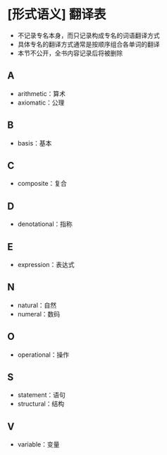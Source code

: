 # [形式语义] 翻译表

- 不记录专名本身，而只记录构成专名的词语翻译方式
- 具体专名的翻译方式通常是按顺序组合各单词的翻译
- 本节不公开，全书内容记录后将被删除

## A
- arithmetic：算术
- axiomatic：公理

## B
- basis：基本

## C
- composite：复合

## D
- denotational：指称

## E
- expression：表达式

## N
- natural：自然
- numeral：数码

## O
- operational：操作

## S
- statement：语句
- structural：结构

## V
- variable：变量
